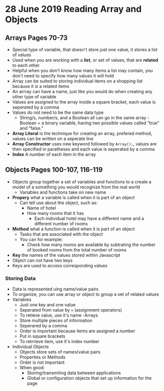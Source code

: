 # 28 June 2019 Reading Array and Objects

## Arrays Pages 70-73

- Special type of variable, that doesn't store just one value, it stores a list of values
- Used when you are working with a **list**, or set of values, that are **related** to each other
- Helpful when you don't know how many items a list may contain, you don't need to specify how many values it will hold
- Array can be suited to storing individual items on a shopping list because it is a related items
- An arrray can have a name, just like you would do when creating any other type of variable
- Values are assigned to the array inside a square bracket, each value is seperated by a comma
- Values do not need to be the same data type
  * String/s, number/s, and a Boolean all can go in the same array
    -Boolean = a binary variable, having two possible values called “true” and “false.”
- **Array Literal** is the technique for creating an array, prefered method, values can be written on a seperate line
- **Array Constructor** uses new keyword followed by `Array();`, values are then specified in paratheses and each value is seperated by a comma
- **Index** A number of each item in the array

## Objects Pages 100-107, 116-119

- Objects group together a set of variables and functions to a create a model of a something you would recognize from the real world
  * Variables and functions take on new name
- **Propery** what a variable is called when it is part of an object
  * Can tell use about the object, such as:
    - Name of hotel
    - How many rooms that it has
      * Each individual hotel may have a different name and a different number of rooms
- **Method** what a function is called when it is part of an object
  * Tasks that are associated with the object
  * You can for example:
    - Check how many rooms are available by subtrating the number of booked rooms from the total number of rooms
- **Key** the names of the values stored within Javascript
- Object can not have two keys
- Keys are used to access corresponding values

### Storing Data

- Data is represented uing name/value pairs
- To organize, you can use array or object to group a set of related values
- Variables
  * Just one key and one value
  * Seperated from value by `=` (assignment operators)
  * To retieve value, use it's name
-Arrays
  * Store multiple pieces of information
  * Seperared by a comma
  * Order is important because items are assigned a number
  * Put in square brackets
  * To retrrieve item, use it's index number
- Individual Objects
  * Objects store sets of names/value pairs
  * Properties or Methods
  * Order is not important
  * When good:
    - Storing/transmiting data between applications
    - Global or configuration objects that set up information for the page

